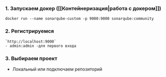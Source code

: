 
### 1. Запускаем докер ([[Контейнеризация|работа с докером]])
```
docker run --name sonarqube-custom -p 9000:9000 sonarqube:community
```

### 2. Регистрируемся
	`http://localhost:9000`
	- admin:admin -для первого входа

### 3. Выбираем проект
- Локальный или подключаем репозиторий

